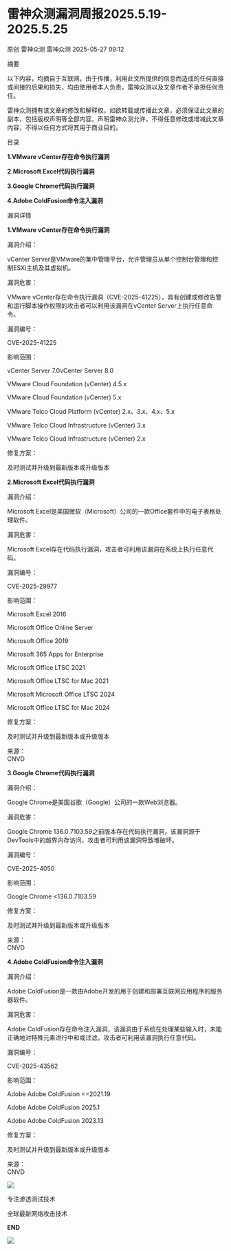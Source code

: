 #  雷神众测漏洞周报2025.5.19-2025.5.25   
原创 雷神众测  雷神众测   2025-05-27 09:12  
  
摘要  
  
  
以下内容，均摘自于互联网，由于传播，利用此文所提供的信息而造成的任何直接或间接的后果和损失，均由使用者本人负责，雷神众测以及文章作者不承担任何责任。  
  
  
雷神众测拥有该文章的修改和解释权。如欲转载或传播此文章，必须保证此文章的副本，包括版权声明等全部内容。声明雷神众测允许，不得任意修改或增减此文章内容，不得以任何方式将其用于商业目的。  
  
  
目录  
  
  
**1.VMware vCenter存在命令执行漏洞**  
  
**2.Microsoft Excel代码执行漏洞**  
  
**3.Google Chrome代码执行漏洞**  
  
**4.Adobe ColdFusion命令注入漏洞**  
  
  
漏洞详情  
  
**1.VMware vCenter存在命令执行漏洞**  
  
  
漏洞介绍：  
  
vCenter Server是VMware的集中管理平台，允许管理员从单个控制台管理和控制ESXi主机及其虚拟机‌‌。  
  
  
漏洞危害：  
  
VMware vCenter存在命令执行漏洞（CVE-2025-41225），具有创建或修改告警和运行脚本操作权限的攻击者可以利用该漏洞在vCenter Server上执行任意命令。  
  
  
漏洞编号：  
  
CVE-2025-41225  
  
  
影响范围：  
  
vCenter Server 7.0vCenter Server 8.0  
  
VMware Cloud Foundation (vCenter) 4.5.x  
  
VMware Cloud Foundation (vCenter) 5.x  
  
VMware Telco Cloud Platform (vCenter) 2.x、3.x、4.x、5.x  
  
VMware Telco Cloud Infrastructure (vCenter) 3.x  
  
VMware Telco Cloud Infrastructure (vCenter) 2.x  
  
  
修复方案：  
  
及时测试并升级到最新版本或升级版本  
  
**2.Microsoft Excel代码执行漏洞**  
  
  
漏洞介绍：  
  
Microsoft Excel是美国微软（Microsoft）公司的一款Office套件中的电子表格处理软件。  
  
  
漏洞危害：  
  
Microsoft Excel存在代码执行漏洞，攻击者可利用该漏洞在系统上执行任意代码。  
  
  
漏洞编号：  
  
CVE-2025-29977  
  
  
影响范围：  
  
Microsoft Excel 2016  
  
Microsoft Office Online Server  
  
Microsoft Office 2019  
  
Microsoft 365 Apps for Enterprise  
  
Microsoft Office LTSC 2021  
  
Microsoft Office LTSC for Mac 2021  
  
Microsoft Microsoft Office LTSC 2024  
  
Microsoft Office LTSC for Mac 2024  
  
  
修复方案：  
  
及时测试并升级到最新版本或升级版本  
  
  
来源：  
CNVD  
  
  
**3.Google Chrome代码执行漏洞**  
  
  
漏洞介绍：  
  
Google Chrome是美国谷歌（Google）公司的一款Web浏览器。  
  
  
漏洞危害：  
  
Google Chrome 136.0.7103.59之前版本存在代码执行漏洞，该漏洞源于DevTools中的越界内存访问，攻击者可利用该漏洞导致堆破坏。  
  
  
漏洞编号：  
  
CVE-2025-4050  
  
  
影响范围：  
  
Google Chrome <136.0.7103.59  
  
  
修复方案：  
  
及时测试并升级到最新版本或升级版本  
  
  
来源：  
CNVD  
  
**4.Adobe ColdFusion命令注入漏洞**  
  
  
漏洞介绍：  
  
Adobe ColdFusion是一款由Adobe开发的用于创建和部署互联网应用程序的服务器软件。  
  
  
漏洞危害：  
  
Adobe ColdFusion存在命令注入漏洞，该漏洞由于系统在处理某些输入时，未能正确地对特殊元素进行中和或过滤。攻击者可利用该漏洞执行任意代码。  
  
  
漏洞编号：  
  
CVE-2025-43562  
  
  
影响范围：  
  
Adobe Adobe ColdFusion <=2021.19  
  
Adobe Adobe ColdFusion 2025.1  
  
Adobe Adobe ColdFusion 2023.13  
  
  
修复方案：  
  
及时测试并升级到最新版本或升级版本  
  
  
来源：  
CNVD  
  
  
  
  
  
  
![](https://mmbiz.qpic.cn/mmbiz_jpg/HxO8NorP4JX941WUficic4MIk1GbicmHtdQGNr421hL6MrkdUqlwPdJxEJSXMEe7EujGvh3iaKJSWZI2WfOTIo2J1A/640?wx_fmt=jpeg&from=appmsg "")  
  
专注渗透测试技术  
  
全球最新网络攻击技术  
  
  
**END**  
  
![](https://mmbiz.qpic.cn/mmbiz_jpg/HxO8NorP4JX941WUficic4MIk1GbicmHtdQNhz0Q1QlATQLeYgyQTYe5wiaUvr5l0LsOlV2nqdLDr0zqubfVPx1sKg/640?wx_fmt=jpeg&from=appmsg "")  
  
  
  
